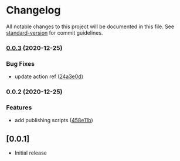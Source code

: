 # Changelog

All notable changes to this project will be documented in this file. See [standard-version](https://github.com/conventional-changelog/standard-version) for commit guidelines.

### [0.0.3](https://github.com/bt-rb/bridgetown-liquid-snippets/compare/v0.0.2...v0.0.3) (2020-12-25)


### Bug Fixes

* update action ref ([24a3e0d](https://github.com/bt-rb/bridgetown-liquid-snippets/commit/24a3e0dfbb19c9ec503c8d82a2e91d35ed17b004))

### 0.0.2 (2020-12-25)


### Features

* add publishing scripts ([458e11b](https://github.com/bt-rb/bridgetown-liquid-snippets/commit/458e11b409e0b087e81b81854ddcf0870b9d3f3f))

## [0.0.1]

- Initial release